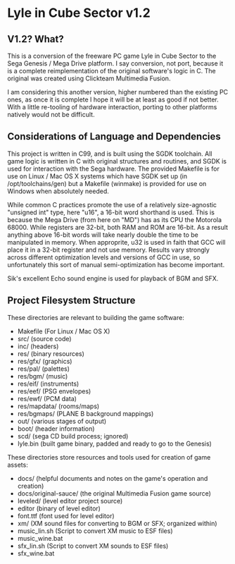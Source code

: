 Lyle in Cube Sector v1.2
========================

V1.2? What?
-----------
This is a conversion of the freeware PC game Lyle in Cube Sector to the Sega Genesis / Mega Drive platform. I say conversion, not port, because it is a complete reimplementation of the original software's logic in C. The original was created using Clickteam Multimedia Fusion. 

I am considering this another version, higher numbered than the existing PC ones, as once it is complete I hope it will be at least as good if not better. With a little re-tooling of hardware interaction, porting to other platforms natively would not be difficult.

Considerations of Language and Dependencies
------------------------------
This project is written in C99, and is built using the SGDK toolchain. All game logic is written in C with original structures and routines, and SGDK is used for interaction with the Sega hardware. The provided Makefile is for use on Linux / Mac OS X systems which have SGDK set up (in /opt/toolchains/gen) but a Makefile (winmake) is provided for use on Windows when absolutely needed.

While common C practices promote the use of a relatively size-agnostic "unsigned int" type, here "u16", a 16-bit word shorthand is used. This is because the Mega Drive (from here on "MD") has as its CPU the Motorola 68000. While registers are 32-bit, both RAM and ROM are 16-bit. As a result anything above 16-bit words will take nearly double the time to be manipulated in memory. When approprite, u32 is used in faith that GCC will place it in a 32-bit register and not use memory. Results vary strongly across different optimization levels and versions of GCC in use, so unfortunately this sort of manual semi-optimization has become important.

Sik's excellent Echo sound engine is used for playback of BGM and SFX.

Project Filesystem Structure
----------------------------
These directories are relevant to building the game software:
+	Makefile (For Linux / Mac OS X)
+	src/ (source code)
+	inc/ (headers)
+	res/ (binary resources)
+	res/gfx/ (graphics)
+	res/pal/ (palettes)
+	res/bgm/ (music)
+	res/eif/ (instruments)
+	res/eef/ (PSG envelopes)
+	res/ewf/ (PCM data)
+	res/mapdata/ (rooms/maps)
+	res/bgmaps/ (PLANE B background mappings)
+	out/ (various stages of output)
+	boot/ (header information)
+	scd/ (sega CD build process; ignored)
+	lyle.bin (built game binary, padded and ready to go to the Genesis)

These directories store resources and tools used for creation of game assets:
+	docs/ (helpful documents and notes on the game's operation and creation)
+	docs/original-sauce/ (the original Multimedia Fusion game source)
+	leveled/ (level editor project source)
+	editor (binary of level editor)
+	font.ttf (font used for level editor)
+	xm/ (XM sound files for converting to BGM or SFX; organized within)
+	music_lin.sh (Script to convert XM music to ESF files)
+	music_wine.bat
+	sfx_lin.sh (Script to convert XM sounds to ESF files)
+	sfx_wine.bat
